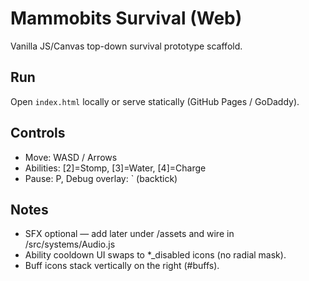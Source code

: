 # Mammobits Survival (Web)
Vanilla JS/Canvas top-down survival prototype scaffold.

## Run
Open `index.html` locally or serve statically (GitHub Pages / GoDaddy).

## Controls
- Move: WASD / Arrows
- Abilities: [2]=Stomp, [3]=Water, [4]=Charge
- Pause: P, Debug overlay: ` (backtick)

## Notes
- SFX optional — add later under /assets and wire in /src/systems/Audio.js
- Ability cooldown UI swaps to *_disabled icons (no radial mask).
- Buff icons stack vertically on the right (#buffs).
